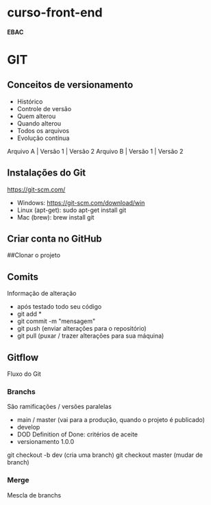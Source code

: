 # curso-front-end
#### EBAC

# GIT

## Conceitos de versionamento
  - Histórico
  - Controle de versão
  - Quem alterou
  - Quando alterou
  - Todos os arquivos
  - Evolução contínua

  Arquivo A | Versão 1 | Versão 2
  Arquivo B | Versão 1 | Versão 2
  
## Instalações do Git
https://git-scm.com/

  - Windows: https://git-scm.com/download/win
  - Linux (apt-get): sudo apt-get install git
  - Mac (brew): brew install git

## Criar conta no GitHub

##Clonar o projeto

## Comits
Informação de alteração
  - após testado todo seu código
  - git add *
  - git commit -m "mensagem"
  - git push (enviar alterações para o repositório)
  - git pull (puxar / trazer alterações para sua máquina)

## Gitflow
Fluxo do Git


### Branchs
São ramificações / versões paralelas

  - main / master (vai para a produção, quando o projeto é publicado)
  - develop
  - DOD Definition of Done: critérios de aceite
  - versionamento 1.0.0

  git checkout -b dev (cria uma branch)
  git checkout master (mudar de branch)

  ### Merge
  Mescla de branchs
